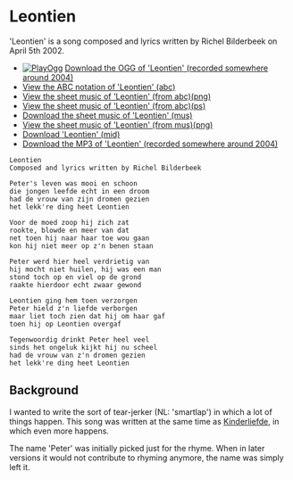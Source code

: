 # Leontien

'Leontien' is a song composed and lyrics written by Richel Bilderbeek on April 5th 2002.

 * [![PlayOgg](http://static.fsf.org/playogg/Play_ogg_80x15.png "I support PlayOgg!")](http://playogg.org) [Download the OGG of 'Leontien' (recorded somewhere around 2004)](http://www.richelbilderbeek.nl/CD03_12Leontien.ogg)
 * [View the ABC notation of 'Leontien' (abc)](Leontien.abc)
 * [View the sheet music of 'Leontien' (from abc)(png)](Leontien.png)
 * [View the sheet music of 'Leontien' (from abc)(ps)](Leontien.ps)
 * [Download the sheet music of 'Leontien' (mus)](Leontien.mus)
 * [View the sheet music of 'Leontien' (from mus)(png)](LeontienMus.png)
 * [Download 'Leontien' (mid)](http://www.richelbilderbeek.nl/SongLeontien.mid)
 * [Download the MP3 of 'Leontien' (recorded somewhere around 2004)](http://www.richelbilderbeek.nl/CD03_12Leontien.mp3)

```
Leontien
Composed and lyrics written by Richel Bilderbeek

Peter's leven was mooi en schoon
die jongen leefde echt in een droom
had de vrouw van zijn dromen gezien
het lekk're ding heet Leontien

Voor de moed zoop hij zich zat
rookte, blowde en meer van dat
net toen hij naar haar toe wou gaan
kon hij niet meer op z'n benen staan

Peter werd hier heel verdrietig van
hij mocht niet huilen, hij was een man
stond toch op en viel op de grond
raakte hierdoor echt zwaar gewond

Leontien ging hem toen verzorgen
Peter hield z'n liefde verborgen
maar liet toch zien dat hij om haar gaf
toen hij op Leontien overgaf

Tegenwoordig drinkt Peter heel veel
sinds het ongeluk kijkt hij nu scheel
had de vrouw van z'n dromen gezien
het lekk're ding heet Leontien 
```

## Background

I wanted to write the sort of tear-jerker (NL: 'smartlap') in which
a lot of things happen. This song was written at the same time as
[Kinderliefde](Kinderliefde.md), in which even more happens.

The name 'Peter' was initially picked just for the rhyme. 
When in later versions it would not contribute to
rhyming anymore, the name was simply left it.
